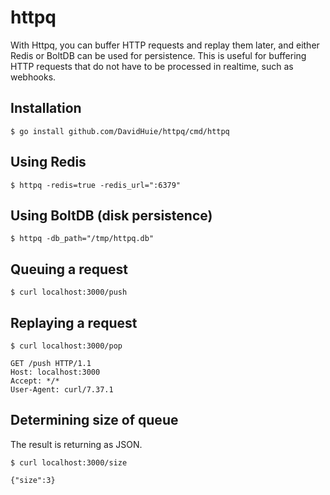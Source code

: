 # httpq

With Httpq, you can buffer HTTP requests and replay them later, and either Redis or BoltDB can be used for persistence. This is useful for buffering HTTP requests that do not have to be processed in realtime, such as webhooks.

## Installation

```shell
$ go install github.com/DavidHuie/httpq/cmd/httpq
```

## Using Redis

```shell
$ httpq -redis=true -redis_url=":6379"
```

## Using BoltDB (disk persistence)

```shell
$ httpq -db_path="/tmp/httpq.db"
```

## Queuing a request

```shell
$ curl localhost:3000/push
```

## Replaying a request

```shell
$ curl localhost:3000/pop

GET /push HTTP/1.1
Host: localhost:3000
Accept: */*
User-Agent: curl/7.37.1
```

## Determining size of queue

The result is returning as JSON.

```shell
$ curl localhost:3000/size

{"size":3}
```
